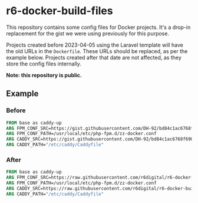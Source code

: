 # r6-docker-build-files

This repository contains some config files for Docker projects. It's a drop-in replacement for
the gist we were using previously for this purpose.

Projects created before 2023-04-05 using the Laravel template will have the old URLs in the
`Dockerfile`. These URLs should be replaced, as per the example below. Projects created after
that date are not affected, as they store the config files internally.

**Note: this repository is public.**

## Example

### Before

```dockerfile
FROM base as caddy-up
ARG FPM_CONF_SRC=https://gist.githubusercontent.com/DH-92/bd84c1ac6768f6908d3233f1ae4bbeb1/raw/zz-docker.conf
ARG FPM_CONF_PATH=/usr/local/etc/php-fpm.d/zz-docker.conf
ARG CADDY_SRC=https://gist.githubusercontent.com/DH-92/bd84c1ac6768f6908d3233f1ae4bbeb1/raw/Caddyfile
ARG CADDY_PATH="/etc/caddy/Caddyfile"
```

### After

```dockerfile
FROM base as caddy-up
ARG FPM_CONF_SRC=https://raw.githubusercontent.com/r6digital/r6-docker-build-files/develop/zz-docker.conf
ARG FPM_CONF_PATH=/usr/local/etc/php-fpm.d/zz-docker.conf
ARG CADDY_SRC=https://raw.githubusercontent.com/r6digital/r6-docker-build-files/develop/Caddyfile
ARG CADDY_PATH="/etc/caddy/Caddyfile"
```
